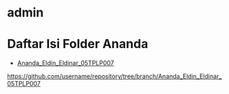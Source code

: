 # admin
# Daftar Isi Folder Ananda
- [Ananda_Eldin_Eldinar_05TPLP007](./Subfolder1)

https://github.com/username/repository/tree/branch/Ananda_Eldin_Eldinar_05TPLP007
